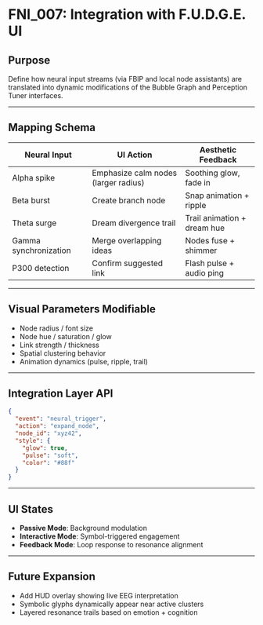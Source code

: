 # FNI_007: Integration with F.U.D.G.E. UI

## Purpose
Define how neural input streams (via FBIP and local node assistants) are translated into dynamic modifications of the Bubble Graph and Perception Tuner interfaces.

---

## Mapping Schema

| Neural Input          | UI Action                            | Aesthetic Feedback               |
|-----------------------|---------------------------------------|----------------------------------|
| Alpha spike           | Emphasize calm nodes (larger radius) | Soothing glow, fade in          |
| Beta burst            | Create branch node                   | Snap animation + ripple          |
| Theta surge           | Dream divergence trail               | Trail animation + dream hue      |
| Gamma synchronization | Merge overlapping ideas              | Nodes fuse + shimmer             |
| P300 detection        | Confirm suggested link               | Flash pulse + audio ping         |

---

## Visual Parameters Modifiable

- Node radius / font size
- Node hue / saturation / glow
- Link strength / thickness
- Spatial clustering behavior
- Animation dynamics (pulse, ripple, trail)

---

## Integration Layer API

```json
{
  "event": "neural_trigger",
  "action": "expand_node",
  "node_id": "xyz42",
  "style": {
    "glow": true,
    "pulse": "soft",
    "color": "#88f"
  }
}
```

---

## UI States

- **Passive Mode**: Background modulation
- **Interactive Mode**: Symbol-triggered engagement
- **Feedback Mode**: Loop response to resonance alignment

---

## Future Expansion

- Add HUD overlay showing live EEG interpretation
- Symbolic glyphs dynamically appear near active clusters
- Layered resonance trails based on emotion + cognition

